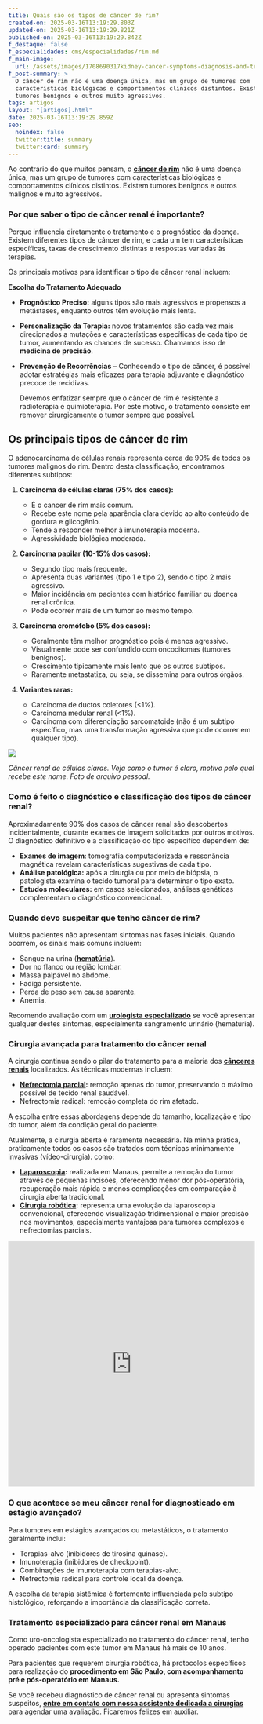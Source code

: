 ```yaml
---
title: Quais são os tipos de câncer de rim?
created-on: 2025-03-16T13:19:29.803Z
updated-on: 2025-03-16T13:19:29.821Z
published-on: 2025-03-16T13:19:29.842Z
f_destaque: false
f_especialidades: cms/especialidades/rim.md
f_main-image:
  url: /assets/images/1708690317kidney-cancer-symptoms-diagnosis-and-treatment.jpg
f_post-summary: >
  O câncer de rim não é uma doença única, mas um grupo de tumores com
  características biológicas e comportamentos clínicos distintos. Existem
  tumores benignos e outros muito agressivos.
tags: artigos
layout: "[artigos].html"
date: 2025-03-16T13:19:29.859Z
seo:
  noindex: false
  twitter:title: summary
  twitter:card: summary
---
```

Ao contrário do que muitos pensam, o **[câncer de rim](https://uroconsult.com.br/artigos/c%C3%A2ncer-de-rim-no-amazonas-qual-a-preval%C3%AAncia-na-regi%C3%A3o/)** não é uma doença única, mas um grupo de tumores com características biológicas e comportamentos clínicos distintos. Existem tumores benignos e outros malignos e muito agressivos.

### Por que saber o tipo de câncer renal é importante?

Porque influencia diretamente o tratamento e o prognóstico da doença. Existem diferentes tipos de câncer de rim, e cada um tem características específicas, taxas de crescimento distintas e respostas variadas às terapias.

Os principais motivos para identificar o tipo de câncer renal incluem:

**Escolha do Tratamento Adequado** 

* **Prognóstico Preciso:** alguns tipos são mais agressivos e propensos a metástases, enquanto outros têm evolução mais lenta.
* **Personalização da Terapia:** novos tratamentos são cada vez mais direcionados a mutações e características específicas de cada tipo de tumor, aumentando as chances de sucesso. Chamamos isso de **medicina de precisão**.
* **Prevenção de Recorrências** – Conhecendo o tipo de câncer, é possível adotar estratégias mais eficazes para terapia adjuvante e diagnóstico precoce de recidivas.

  Devemos enfatizar sempre que o câncer de rim é resistente a radioterapia e quimioterapia. Por este motivo, o tratamento consiste em remover cirurgicamente o tumor sempre que possível.

## Os principais tipos de câncer de rim

O adenocarcinoma de células renais representa cerca de 90% de todos os tumores malignos do rim. Dentro desta classificação, encontramos diferentes subtipos:

1. **Carcinoma de células claras (75% dos casos):**

   * É o cancer de rim mais comum.
   * Recebe este nome pela aparência clara devido ao alto conteúdo de gordura e glicogênio.
   * Tende a responder melhor à imunoterapia moderna.
   * Agressividade biológica moderada.
2. **Carcinoma papilar (10-15% dos casos):**

   * Segundo tipo mais frequente.
   * Apresenta duas variantes (tipo 1 e tipo 2), sendo o tipo 2 mais agressivo.
   * Maior incidência em pacientes com histórico familiar ou doença renal crônica.
   * Pode ocorrer mais de um tumor ao mesmo tempo.
3. **Carcinoma cromófobo (5% dos casos):**

   * Geralmente têm melhor prognóstico pois é menos agressivo.
   * Visualmente pode ser confundido com oncocitomas (tumores benignos).
   * Crescimento tipicamente mais lento que os outros subtipos.
   * Raramente metastatiza, ou seja, se dissemina para outros órgãos.
4. **Variantes raras:**

   * Carcinoma de ductos coletores (<1%).
   * Carcinoma medular renal (<1%).
   * Carcinoma com diferenciação sarcomatoide (não é um subtipo específico, mas uma transformação agressiva que pode ocorrer em qualquer tipo).

![](/assets/images/screenshot-2025-03-16-at-11.40.48.png)

*Câncer renal de células claras. Veja como o tumor é claro, motivo pelo qual recebe este nome. Foto de arquivo pessoal.*

### Como é feito o diagnóstico e classificação dos tipos de câncer renal?

Aproximadamente 90% dos casos de câncer renal são descobertos incidentalmente, durante exames de imagem solicitados por outros motivos. O diagnóstico definitivo e a classificação do tipo específico dependem de:

* **Exames de imagem**: tomografia computadorizada e ressonância magnética revelam características sugestivas de cada tipo.
* **Análise patológica:** após a cirurgia ou por meio de biópsia, o patologista examina o tecido tumoral para determinar o tipo exato.
* **Estudos moleculares:** em casos selecionados, análises genéticas complementam o diagnóstico convencional.

### Quando devo suspeitar que tenho câncer de rim?

Muitos pacientes não apresentam sintomas nas fases iniciais. Quando ocorrem, os sinais mais comuns incluem:

* Sangue na urina (**[hematúria](https://uroconsult.com.br/artigos/hematuria-diagnostico-e-tratamento-do-sangramento-urinario/)**).
* Dor no flanco ou região lombar.
* Massa palpável no abdome.
* Fadiga persistente.
* Perda de peso sem causa aparente.
* Anemia.

Recomendo avaliação com um **[urologista especializado](https://uroconsult.com.br/artigos/urologista-em-manaus/)** se você apresentar qualquer destes sintomas, especialmente sangramento urinário (hematúria).

### Cirurgia avançada para tratamento do câncer renal

A cirurgia continua sendo o pilar do tratamento para a maioria dos **[cânceres renais](https://uroconsult.com.br/artigos/c%C3%A2ncer-de-rim-da-crescente-incid%C3%AAncia-%C3%A0-nefrectomia-parcial/)** localizados. As técnicas modernas incluem:

* **[Nefrectomia parcial](https://uroconsult.com.br/artigos/c%C3%A2ncer-de-rim-da-crescente-incid%C3%AAncia-%C3%A0-nefrectomia-parcial/):** remoção apenas do tumor, preservando o máximo possível de tecido renal saudável.
* Nefrectomia radical: remoção completa do rim afetado.

A escolha entre essas abordagens depende do tamanho, localização e tipo do tumor, além da condição geral do paciente.

Atualmente, a cirurgia aberta é raramente necessária. Na minha prática, praticamente todos os casos são tratados com técnicas minimamente invasivas (vídeo-cirurgia). como:

* **[Laparoscopia](https://uroconsult.com.br/artigos/retirada-do-rim-por-laparoscopia-como-e-feita/):** realizada em Manaus, permite a remoção do tumor através de pequenas incisões, oferecendo menor dor pós-operatória, recuperação mais rápida e menos complicações em comparação à cirurgia aberta tradicional.
* **[Cirurgia robótica](https://uroconsult.com.br/artigos/rob%C3%B3tica-na-cirurgia-de-pr%C3%B3stata-entendendo-as-partes-do-sistema-cir%C3%BArgico/):** representa uma evolução da laparoscopia convencional, oferecendo visualização tridimensional e maior precisão nos movimentos, especialmente vantajosa para tumores complexos e nefrectomias parciais.

<div style="text-align: center; margin-bottom: 20px;">
  <iframe
    width="100%"
    height="500"
    src="https://www.youtube.com/embed/xMK56iSeqQU"
    title="Veja como acontece uma cirurgia robótica #cancerderim #cancerdeprostata #cirurgiarobotica"
    frameborder="0"
    allow="accelerometer; autoplay; clipboard-write; encrypted-media; gyroscope; picture-in-picture; web-share"
    referrerpolicy="strict-origin-when-cross-origin"
    allowfullscreen
    id="responsive-video"
    style="max-width: 800px; margin: 0 auto; display: block;"
  ></iframe>
  <script>
    function adjustIframeHeight() {
      var iframe = document.getElementById('responsive-video');
      if (window.innerWidth < 768) {
        iframe.style.height = '300px'; // Altura para celular
      } else {
        iframe.style.height = '500px'; // Altura para desktop
      }
    }  </script>
</div>

### O que acontece se meu câncer renal for diagnosticado em estágio avançado?

Para tumores em estágios avançados ou metastáticos, o tratamento geralmente inclui:

* Terapias-alvo (inibidores de tirosina quinase).
* Imunoterapia (inibidores de checkpoint).
* Combinações de imunoterapia com terapias-alvo.
* Nefrectomia radical para controle local da doença.

A escolha da terapia sistêmica é fortemente influenciada pelo subtipo histológico, reforçando a importância da classificação correta.

### Tratamento especializado para câncer renal em Manaus

Como uro-oncologista especializado no tratamento do câncer renal, tenho operado pacientes com este tumor em Manaus há mais de 10 anos. 

Para pacientes que requerem cirurgia robótica, há protocolos específicos para realização do **procedimento em São Paulo, com acompanhamento pré e pós-operatório em Manaus.**

Se você recebeu diagnóstico de câncer renal ou apresenta sintomas suspeitos, **[entre em contato com nossa assistente dedicada a cirurgias](https://api.whatsapp.com/send?phone=5592982252490)** para agendar uma avaliação. Ficaremos felizes em auxiliar.
